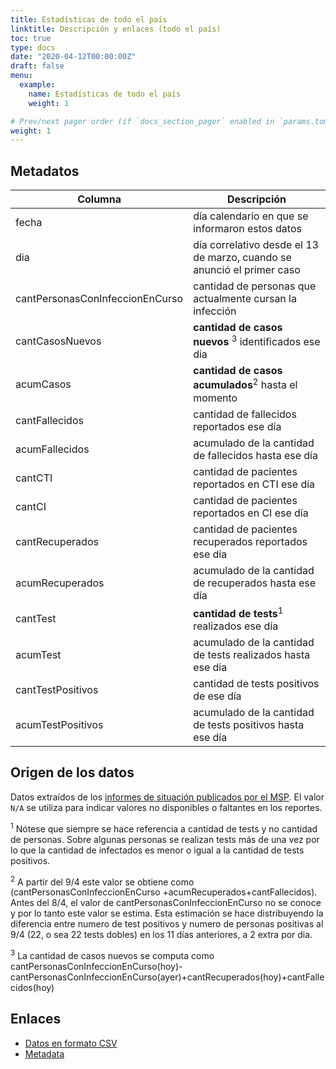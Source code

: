 ```yaml
---
title: Estadísticas de todo el país
linktitle: Descripción y enlaces (todo el país) 
toc: true
type: docs
date: "2020-04-12T00:00:00Z"
draft: false
menu:
  example:
    name: Estadísticas de todo el país
    weight: 1

# Prev/next pager order (if `docs_section_pager` enabled in `params.toml`)
weight: 1
---
```

## Metadatos

Columna   | Descripción
----------|---------------------------------------------------
fecha	  |día calendario en que se informaron estos datos
dia	    | día correlativo desde el 13 de marzo, cuando se anunció el primer caso
cantPersonasConInfeccionEnCurso |	cantidad de personas que actualmente cursan la infección
cantCasosNuevos| **cantidad de casos nuevos** <sup>3</sup> identificados ese dia 
acumCasos| **cantidad de casos acumulados**<sup>2</sup> hasta el momento 
cantFallecidos |	cantidad de fallecidos reportados ese día
acumFallecidos |acumulado de la cantidad de fallecidos hasta ese día
cantCTI  |	cantidad de pacientes reportados en CTI ese día
cantCI  |	cantidad de pacientes reportados en CI ese día
cantRecuperados	| cantidad de pacientes recuperados reportados ese día
acumRecuperados |acumulado de la cantidad de recuperados hasta ese día
cantTest  |	**cantidad de tests**<sup>1</sup> realizados ese día
acumTest	|acumulado de la cantidad de tests realizados hasta ese día
cantTestPositivos |	cantidad de tests positivos de ese día
acumTestPositivos	  |acumulado de la cantidad de tests positivos hasta ese día



## Origen de los datos

Datos extraídos de los [informes de situación publicados por el MSP](https://www.gub.uy/sistema-nacional-emergencias/comunicacion/noticias/informacion-interes-actualizada-sobre-coronavirus-covid-19-uruguay).
El valor `N/A` se utiliza para indicar valores no disponibles o faltantes en los reportes.

<sup>1</sup> Nótese que siempre se hace referencia a cantidad de tests y no cantidad de personas. Sobre algunas personas se realizan tests más de una vez por lo que la cantidad de infectados es menor o igual a la cantidad de tests positivos.

<sup>2</sup> A partir del 9/4 este valor se obtiene como (cantPersonasConInfeccionEnCurso +acumRecuperados+cantFallecidos). Antes del 8/4, el valor de cantPersonasConInfeccionEnCurso no se conoce y por lo tanto este valor se estima. Esta estimación se hace distribuyendo la diferencia entre numero de test positivos y numero de personas positivas al 9/4 (22, o sea 22 tests dobles) en los 11 días anteriores, a 2 extra por dia.


<sup>3</sup> La cantidad de casos nuevos se computa como cantPersonasConInfeccionEnCurso(hoy)-cantPersonasConInfeccionEnCurso(ayer)+cantRecuperados(hoy)+cantFallecidos(hoy)


## Enlaces

* [Datos en formato CSV](https://github.com/GUIAD-COVID/datos-y-visualizaciones-GUIAD/blob/master/datos/estadisticasUY.csv)
* [Metadata](https://github.com/GUIAD-COVID/datos-y-visualizaciones-GUIAD/blob/master/datos/explica_estadisticasUY.md)